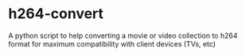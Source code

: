 # h264-convert
A python script to help converting a movie or video collection to h264 format for maximum compatibility with client devices (TVs, etc)
